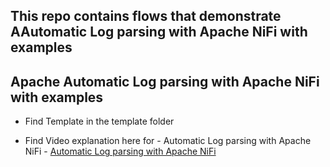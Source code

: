 
## This repo contains flows that demonstrate AAutomatic Log parsing with Apache NiFi with examples


##  Apache Automatic Log parsing with Apache NiFi with examples

- Find Template in the template folder

- Find Video explanation here for - Automatic Log parsing with Apache NiFi - [Automatic Log parsing with Apache NiFi](https://youtu.be/bC0L-Dj9OTI)
